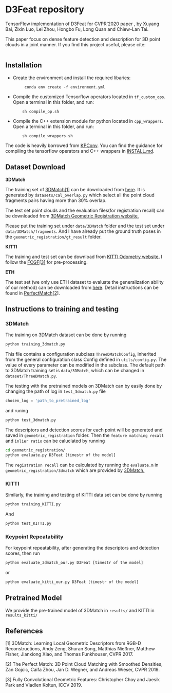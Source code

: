 # D3Feat repository

TensorFlow implementation of D3Feat for CVPR'2020 paper [](), by Xuyang Bai, Zixin Luo, Lei Zhou, Hongbo Fu, Long Quan and Chiew-Lan Tai.

This paper focus on dense feature detection and description for 3D point clouds in a joint manner. If you find this project useful, please cite:

```bash

```

## Installation

* Create the environment and install the required libaries:

           conda env create -f environment.yml

* Compile the customized Tensorflow operators located in `tf_custom_ops`. Open a terminal in this folder, and run:

          sh compile_op.sh

* Compile the C++ extension module for python located in `cpp_wrappers`. Open a terminal in this folder, and run:

          sh compile_wrappers.sh
          
The code is heavily borrowed from [KPConv](https://github.com/HuguesTHOMAS/KPConv/). You can find the guidance for compiling the tensorflow operators and C++ wrappers in [INSTALL.md](https://github.com/HuguesTHOMAS/KPConv/blob/master/INSTALL.md).

      
## Dataset Download

**3DMatch**

The training set of [3DMatch[1]](#refs) can be downloaded from [here](https://drive.google.com/file/d/1Vo-D_NOs4HS9wwAE-55ggDpgaPfzdRRt/view?usp=sharing). It is generated by `datasets/cal_overlap.py` which select all the point cloud fragments pairs having more than 30% overlap.

The test set point clouds and the evaluation files(for registration recall) can be downloaded from [3DMatch Geometric Registration website.](http://3dmatch.cs.princeton.edu/#geometric-registration-benchmark)

Please put the training set under `data/3DMatch` folder and the test set under `data/3DMatch/fragments`. And I have already put the ground truth poses in the `geometric_registration/gt_result` folder.

**KITTI**

The training and test set can be download from [KITTI Odometry website.](http://www.cvlibs.net/datasets/kitti/eval_odometry.php) I follow the [FCGF[3]](#refs) for pre-processing.

**ETH**

The test set (we only use ETH dataset to evaluate the generalization ability of our method) can be downloaded from [here](https://share.phys.ethz.ch/~gsg/3DSmoothNet/data/ETH.rar). Detail instructions can be found in [PerfectMatch[2]](#refs).

## Instructions to training and testing

### 3DMatch

The training on 3DMatch dataset can be done by running
```bash
python training_3dmatch.py
```
This file contains a configuration subclass `ThreeDMatchConfig`, inherited from the general configuration class Config defined in `utils/config.py`. The value of every parameter can be modified in the subclass. The default path to 3DMatch training set is `data/3DMatch`, which can be changed in `dataset/ThreeDMatch.py`. 

The testing with the pretrained models on 3DMatch can by easily done by changing the path of log in `test_3dmatch.py` file

```python
chosen_log = 'path_to_pretrained_log'
```

and runing

```bash
python test_3dmatch.py
```

The descriptors and detection scores for each point will be generated and saved in `geometric_registration` folder. Then the `feature matching recall` and `inlier ratio` can be caluclated by running
```bash
cd geometric_registration/
python evaluate.py D3Feat [timestr of the model]
```
The `registration recall` can be calculated by running the `evaluate.m` in `geometric_registration/3dmatch` which are provided by [3DMatch.](https://github.com/andyzeng/3dmatch-toolbox/tree/master/evaluation/geometric-registration)


### KITTI
Similarly, the training and testing of KITTI data set can be done by running
```bash
python training_KITTI.py
```
And 
```bash
python test_KITTI.py
```

### Keypoint Repeatability

For keypoint repeatability, after generating the descriptors and detection scores, then run

```bash
python evaluate_3dmatch_our.py D3Feat [timestr of the model]
```

or

```bash
python evaluate_kitti_our.py D3Feat [timestr of the model]
```



## Pretrained Model

We provide the pre-trained model of 3DMatch in `results/` and KITTI in `results_kitti/`

## References
<a name="refs"></a>

[1] 3DMatch: Learning Local Geometric Descriptors from RGB-D Reconstructions, Andy Zeng, Shuran Song, Matthias Nießner, Matthew Fisher, Jianxiong Xiao, and Thomas Funkhouser, CVPR 2017.

[2] The Perfect Match: 3D Point Cloud Matching with Smoothed Densities, Zan Gojcic, Caifa Zhou, Jan D. Wegner, and Andreas Wieser, CVPR 2019.

[3] Fully Convolutional Geometric Features: Christopher Choy and Jaesik Park and Vladlen Koltun, ICCV 2019.

